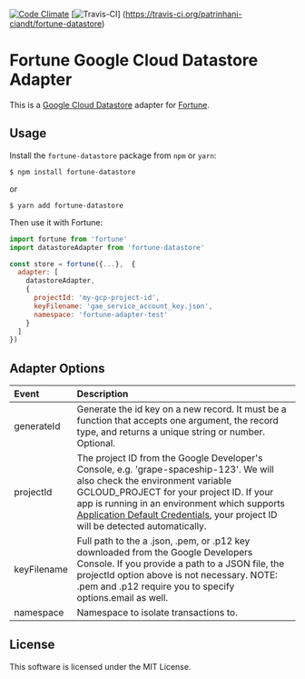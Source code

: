 [![Code Climate](https://codeclimate.com/github/patrinhani-ciandt/fortune-datastore/badges/gpa.svg)](https://codeclimate.com/github/patrinhani-ciandt/fortune-datastore)
[![Travis-CI](https://travis-ci.org/patrinhani-ciandt/fortune-datastore.svg?branch=master)]
(https://travis-ci.org/patrinhani-ciandt/fortune-datastore)

# Fortune Google Cloud Datastore Adapter

This is a [Google Cloud Datastore](https://cloud.google.com/datastore/) adapter for [Fortune](http://fortune.js.org).

## Usage

Install the `fortune-datastore` package from `npm` or `yarn`:

```git 
$ npm install fortune-datastore
```
or
```git 
$ yarn add fortune-datastore
```

Then use it with Fortune:

```js
import fortune from 'fortune'
import datastoreAdapter from 'fortune-datastore'

const store = fortune({...},  {
  adapter: [
    datastoreAdapter,
    {
      projectId: 'my-gcp-project-id',
      keyFilename: 'gae_service_account_key.json',
      namespace: 'fortune-adapter-test'
    }
  ]
})
```


## Adapter Options


Event    | Description
:------------- | :-------------
generateId   | Generate the id key on a new record. It must be a function that accepts one argument, the record type, and returns a unique string or number. Optional.
projectId | The project ID from the Google Developer's Console, e.g. 'grape-spaceship-123'. We will also check the environment variable GCLOUD_PROJECT for your project ID. If your app is running in an environment which supports [Application Default Credentials](https://developers.google.com/identity/protocols/application-default-credentials), your project ID will be detected automatically.
keyFilename | Full path to the a .json, .pem, or .p12 key downloaded from the Google Developers Console. If you provide a path to a JSON file, the projectId option above is not necessary. NOTE: .pem and .p12 require you to specify options.email as well.
namespace | Namespace to isolate transactions to.

## License

This software is licensed under the MIT License.
